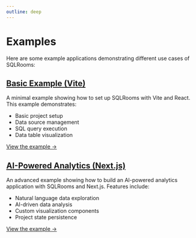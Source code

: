 ```yaml
---
outline: deep
---
```


# Examples

Here are some example applications demonstrating different use cases of SQLRooms:

## [Basic Example (Vite)](/examples/vite-app)

A minimal example showing how to set up SQLRooms with Vite and React. This example demonstrates:

- Basic project setup
- Data source management
- SQL query execution
- Data table visualization

[View the example →](/examples/vite-app)

## [AI-Powered Analytics (Next.js)](/examples/nextjs-ai)

An advanced example showing how to build an AI-powered analytics application with SQLRooms and Next.js. Features include:

- Natural language data exploration
- AI-driven data analysis
- Custom visualization components
- Project state persistence

[View the example →](/examples/nextjs-ai)

